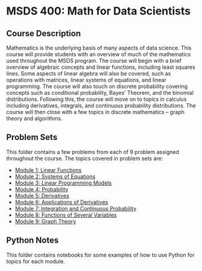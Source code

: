 # MSDS 400: Math for Data Scientists 

## Course Description
Mathematics is the underlying basis of many aspects of data science. This course will provide students with an overview of much of the mathematics used throughout the MSDS program. The course will begin with a brief overview of algebraic concepts and linear functions, including least squares lines. Some aspects of linear algebra will also be covered, such as operations with matrices, linear systems of equations, and linear programming. The course will also touch on discrete probability covering concepts such as conditional probability, Bayes’ Theorem, and the binomial distributions. Following this, the course will move on to topics in calculus including derivatives, integrals, and continuous probability distributions. The course will then close with a few topics in discrete mathematics – graph theory and algorithms.

## Problem Sets
This folder contains a few problems from each of 9 problem assigned throughout the course. The topics covered in problem sets are: 
- [Module 1: Linear Functions](https://github.com/skhan521/MSDS/blob/main/MSDS%20400/Problem%20Sets/M1%20Problem%20Set.ipynb)
- [Module 2: Systems of Equations](https://github.com/skhan521/MSDS/blob/main/MSDS%20400/Problem%20Sets/M2%20Problem%20Set.ipynb)
- [Module 3: Linear Programming Models](https://github.com/skhan521/MSDS/blob/main/MSDS%20400/Problem%20Sets/M3%20Problem%20Set.ipynb)
- [Module 4: Probability](https://github.com/skhan521/MSDS/blob/main/MSDS%20400/Problem%20Sets/M4%20Problem%20Set.ipynb)
- [Module 5: Derivatives](https://github.com/skhan521/MSDS/blob/main/MSDS%20400/Problem%20Sets/M5%20Problem%20Set.ipynb)
- [Module 6: Applications of Derivatives](https://github.com/skhan521/MSDS/blob/main/MSDS%20400/Problem%20Sets/M6%20Problem%20Set.ipynb)
- [Module 7: Integration and Continuous Probability](https://github.com/skhan521/MSDS/blob/main/MSDS%20400/Problem%20Sets/M7%20Problem%20Set.ipynb)
- [Module 8: Functions of Several Variables](https://github.com/skhan521/MSDS/blob/main/MSDS%20400/Problem%20Sets/M8%20Problem%20Set.ipynb)
- [Module 9: Graph Theory](https://github.com/skhan521/MSDS/blob/main/MSDS%20400/Problem%20Sets/M9%20Problem%20Set.ipynb)

## Python Notes
This folder contains notebooks for some examples of how to use Python for topics for each module.  
